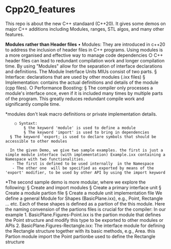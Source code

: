 # Cpp20_features
This repo is about the new C++ standaard (C++20). It gives some demos on major C++ additions including Modules, ranges, STL algos, and many other features.

**Modules rather than Header files**
	• Modules: They are introduced in c++20 to address the inclusion of header files in C++ programs. Using modules is a more organised and effective way to manage code dependencies
		○ C++ header files can lead to redundant compilation work and longer compilation time. By using "Modules" allow for the separation of interface declarations and definitions. The Module Inetrface Units MIUs consist of two parts.
			§ Interface: declarations that are used by other modules (.ixx files)
			§ Implementation: contains the actual definitions and details of the module (cpp files).
		○ Performance Boosting:
			§ The compiler only processes a module's interface once, even if it is included many times by multiple parts of the program. This greatly reduces redundant compile work and significantly compile time.
   
*modules don't leak macro definitions or private implementation details.

		○ Syntaxt: 
			§ the keyword 'module' is used to define a module
			§ The keyword 'import' is used to bring in dependencies
      § The keyword 'export; is used to declare symbols that should be accessible to other modules

      In the given Demo, we give two sample examples. the first is just a simple module interface (with implementation) Example.ixx containing a Namespace with two functionalities.
       - The first is defined to be used internally  in the Namespace
       - The other one  will be specified as exported by means of the 'export' modifier, to be used by other API by using the import keyword
  *The second sample demo is more modular, where we explore the following:
  		§ Create and import modules
			§ Create a primary interface  unit
			§ Create a module partion file 
      § Create a module unit implementation file
      We define a general Module for Shapes (BasicPlane.ixx), e.g., Point, Rectangle ... etc. Each of these shapes is defined as a partion of the this module. Here the naming convension of the partions files is crucial for the compiler: In our example 
      1. BasicPlane.Figures-Point.ixx is the partion module that defines the Point structure and modify this type to be exported to other modules or APIs
      2. BasicPlane.Figures-Rectangle.ixx: The interface module for defining the Rectangle structure together with its basic methods, e.g., Area. this Partion module import the Point partionbe used to define the Rectangle structure
      

